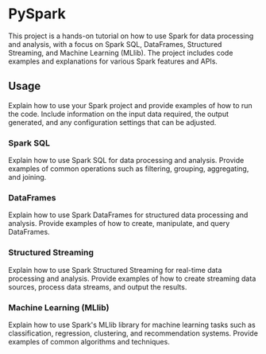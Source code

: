 # PySpark
This project is a hands-on tutorial on how to use Spark for data processing and analysis, with a focus on Spark SQL, DataFrames, Structured Streaming, and Machine Learning (MLlib). The project includes code examples and explanations for various Spark features and APIs.

## Usage

Explain how to use your Spark project and provide examples of how to run the code. Include information on the input data required, the output generated, and any configuration settings that can be adjusted.

### Spark SQL

Explain how to use Spark SQL for data processing and analysis. Provide examples of common operations such as filtering, grouping, aggregating, and joining.

### DataFrames

Explain how to use Spark DataFrames for structured data processing and analysis. Provide examples of how to create, manipulate, and query DataFrames.

### Structured Streaming

Explain how to use Spark Structured Streaming for real-time data processing and analysis. Provide examples of how to create streaming data sources, process data streams, and output the results.

### Machine Learning (MLlib)

Explain how to use Spark's MLlib library for machine learning tasks such as classification, regression, clustering, and recommendation systems. Provide examples of common algorithms and techniques.
